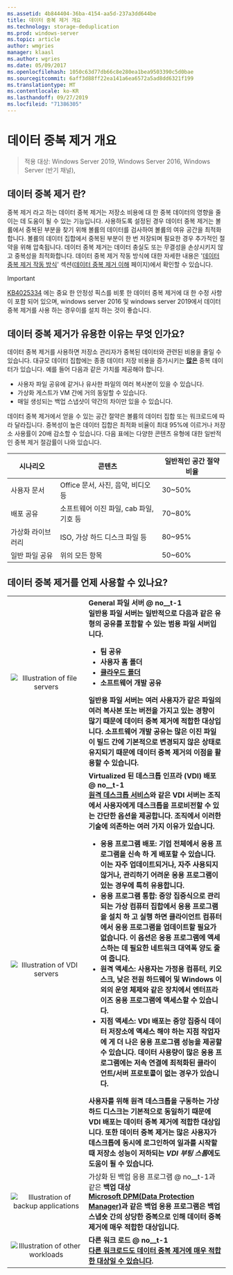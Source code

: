 ```yaml
---
ms.assetid: 4b844404-36ba-4154-aa5d-237a3dd644be
title: 데이터 중복 제거 개요
ms.technology: storage-deduplication
ms.prod: windows-server
ms.topic: article
author: wmgries
manager: klaasl
ms.author: wgries
ms.date: 05/09/2017
ms.openlocfilehash: 1050c63d77db66c8e280ea1bea9503390c5d0bae
ms.sourcegitcommit: 6aff3d88ff22ea141a6ea6572a5ad8dd6321f199
ms.translationtype: MT
ms.contentlocale: ko-KR
ms.lasthandoff: 09/27/2019
ms.locfileid: "71386305"
---
```

# <a name="data-deduplication-overview"></a>데이터 중복 제거 개요

> 적용 대상: Windows Server 2019, Windows Server 2016, Windows Server (반기 채널), 

## <a name="what-is-dedup"></a>데이터 중복 제거 란?

중복 제거 라고 하는 데이터 중복 제거는 저장소 비용에 대 한 중복 데이터의 영향을 줄이는 데 도움이 될 수 있는 기능입니다. 사용하도록 설정된 경우 데이터 중복 제거는 볼륨에서 중복된 부분을 찾기 위해 볼륨의 데이터를 검사하여 볼륨의 여유 공간을 최적화합니다. 볼륨의 데이터 집합에서 중복된 부분이 한 번 저장되며 필요한 경우 추가적인 절약을 위해 압축됩니다. 데이터 중복 제거는 데이터 충실도 또는 무결성을 손상시키지 않고 중복성을 최적화합니다. 데이터 중복 제거 작동 방식에 대한 자세한 내용은 '[데이터 중복 제거 작동 방식](understand.md#how-does-dedup-work)' 섹션([데이터 중복 제거 이해](understand.md) 페이지)에서 확인할 수 있습니다.

> [!Important]  
> [KB4025334](https://support.microsoft.com/kb/4025334) 에는 중요 한 안정성 픽스를 비롯 한 데이터 중복 제거에 대 한 수정 사항이 포함 되어 있으며, windows server 2016 및 windows server 2019에서 데이터 중복 제거를 사용 하는 경우이를 설치 하는 것이 좋습니다.

## <a name="why-is-dedup-useful"></a>데이터 중복 제거가 유용한 이유는 무엇 인가요?

데이터 중복 제거를 사용하면 저장소 관리자가 중복된 데이터와 관련된 비용을 줄일 수 있습니다. 대규모 데이터 집합에는 종종 데이터 저장 비용을 증가시키는 **<u>많은</u>** 중복 데이터가 있습니다. 예를 들어 다음과 같은 가치를 제공해야 합니다.

- 사용자 파일 공유에 같거나 유사한 파일의 여러 복사본이 있을 수 있습니다.
- 가상화 게스트가 VM 간에 거의 동일할 수 있습니다.
- 매일 생성되는 백업 스냅샷이 약간의 차이만 있을 수 있습니다.

데이터 중복 제거에서 얻을 수 있는 공간 절약은 볼륨의 데이터 집합 또는 워크로드에 따라 달라집니다. 중복성이 높은 데이터 집합은 최적화 비율이 최대 95%에 이르거나 저장소 사용률이 20배 감소할 수 있습니다. 다음 표에는 다양한 콘텐츠 유형에 대한 일반적인 중복 제거 절감률이 나와 있습니다.

| 시나리오       | 콘텐츠                                        | 일반적인 공간 절약 비율 |
|----------------|------------------------------------------------|-----------------------|
| 사용자 문서 | Office 문서, 사진, 음악, 비디오 등  | 30~50%                |
| 배포 공유 | 소프트웨어 이진 파일, cab 파일, 기호 등 | 70~80%                |
| 가상화 라이브러리 | ISO, 가상 하드 디스크 파일 등  | 80~95%                |
| 일반 파일 공유 | 위의 모든 항목                           | 50~60%                |

## <a id="when-can-dedup-be-used"></a>데이터 중복 제거를 언제 사용할 수 있나요?  
<table>
    <tbody>
        <tr>
            <td style="text-align:center;min-width:150px;vertical-align:center;"><img src="media/overview-clustered-gpfs.png" alt="Illustration of file servers" /></td>
            <td style="vertical-align:top">
                <b>General 파일 서버 @ no__t-1<br />
일반용 파일 서버는 일반적으로 다음과 같은 유형의 공유를 포함할 수 있는 범용 파일 서버입니다. <ul>
                    <li>팀 공유</li>
                    <li>사용자 홈 폴더</li>
                    <li><a href="https://technet.microsoft.com/library/dn265974.aspx">클라우드 폴더</a></li>
                    <li>소프트웨어 개발 공유</li>
                </ul>
일반용 파일 서버는 여러 사용자가 같은 파일의 여러 복사본 또는 버전을 가지고 있는 경향이 많기 때문에 데이터 중복 제거에 적합한 대상입니다. 소프트웨어 개발 공유는 많은 이진 파일이 빌드 간에 기본적으로 변경되지 않은 상태로 유지되기 때문에 데이터 중복 제거의 이점을 활용할 수 있습니다. 
            </td>
        </tr>
        <tr>
            <td style="text-align:center;min-width:150px;vertical-align:center;"><img src="media/overview-vdi.png" alt="Illustration of VDI servers" /></td>
            <td style="vertical-align:top">
                <b>Virtualized 된 데스크톱 인프라 (VDI) 배포 @ no__t-1<br />
<a href="https://technet.microsoft.com/library/cc725560.aspx">원격 데스크톱 서비스</a>와 같은 VDI 서버는 조직에서 사용자에게 데스크톱을 프로비전할 수 있는 간단한 옵션을 제공합니다. 조직에서 이러한 기술에 의존하는 여러 가지 이유가 있습니다. <ul>
                    <li><b>응용 프로그램 배포</b>: 기업 전체에서 응용 프로그램을 신속 하 게 배포할 수 있습니다. 이는 자주 업데이트되거나, 자주 사용되지 않거나, 관리하기 어려운 응용 프로그램이 있는 경우에 특히 유용합니다.</li>
                    <li><b>응용 프로그램 통합</b>: 중앙 집중식으로 관리 되는 가상 컴퓨터 집합에서 응용 프로그램을 설치 하 고 실행 하면 클라이언트 컴퓨터에서 응용 프로그램을 업데이트할 필요가 없습니다. 이 옵션은 응용 프로그램에 액세스하는 데 필요한 네트워크 대역폭 양도 줄여 줍니다.</li>
                    <li><b>원격 액세스</b>: 사용자는 가정용 컴퓨터, 키오스크, 낮은 전원 하드웨어 및 Windows 이외의 운영 체제와 같은 장치에서 엔터프라이즈 응용 프로그램에 액세스할 수 있습니다.</li>
                    <li><b>지점 액세스</b>: VDI 배포는 중앙 집중식 데이터 저장소에 액세스 해야 하는 지점 작업자에 게 더 나은 응용 프로그램 성능을 제공할 수 있습니다. 데이터 사용량이 많은 응용 프로그램에는 저속 연결에 최적화된 클라이언트/서버 프로토콜이 없는 경우가 있습니다.</li>
                </ul>
사용자를 위해 원격 데스크톱을 구동하는 가상 하드 디스크는 기본적으로 동일하기 때문에 VDI 배포는 데이터 중복 제거에 적합한 대상입니다. 또한 데이터 중복 제거는 많은 사용자가 데스크톱에 동시에 로그인하여 일과를 시작할 때 저장소 성능이 저하되는 <em>VDI 부팅 스톰</em>에도 도움이 될 수 있습니다.
            </td>
        </tr>
        <tr>
            <td style="text-align:center;min-width:150px;vertical-align:center;"><img src="media/overview-backup.png" alt="Illustration of backup applications" /></td>
            <td style="vertical-align:top">가상화 된 백업 응용 프로그램 @ no__t-1과 같은 
                <b> 백업 대상<br />
<a href="https://technet.microsoft.com/library/hh758173.aspx">Microsoft DPM(Data Protection Manager)</a>과 같은 백업 응용 프로그램은 백업 스냅숏 간의 상당한 중복으로 인해 데이터 중복 제거에 매우 적합한 대상입니다.
            </td>
        </tr>
        <tr>
            <td style="text-align:center;min-width:150px;vertical-align:center;"><img src="media/overview-other.png" alt="Illustration of other workloads" /></td>
            <td style="vertical-align:top">
                <b> 다른 워크 로드 @ no__t-1<br />
                <a href="install-enable.md#enable-dedup-candidate-workloads" data-raw-source="[Other workloads may also be excellent candidates for Data Deduplication](install-enable.md#enable-dedup-candidate-workloads)">다른 워크로드도 데이터 중복 제거에 매우 적합한 대상일 수 있습니다</a>.
            </td>
        </tr>
    </tbody>
</table>
